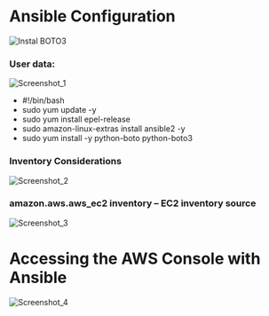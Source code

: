 # Ansible Configuration

![Instal BOTO3](https://user-images.githubusercontent.com/106797604/197080954-504a70fd-8036-476a-9a6f-02259f917ceb.png)

### User data:
![Screenshot_1](https://user-images.githubusercontent.com/106797604/197081545-fb30aa69-5277-475f-aebe-9a6efbddc692.png)

- #!/bin/bash
- sudo yum update -y
- sudo yum install epel-release
- sudo amazon-linux-extras install ansible2 -y
- sudo yum install -y python-boto python-boto3

### Inventory Considerations

![Screenshot_2](https://user-images.githubusercontent.com/106797604/197082921-eb2caf98-ee10-4de6-bba2-12011620d296.png)

### amazon.aws.aws_ec2 inventory – EC2 inventory source
![Screenshot_3](https://user-images.githubusercontent.com/106797604/197083388-121b2429-ab67-4873-8c7e-a34cee43e608.png)


# Accessing the AWS Console with Ansible
![Screenshot_4](https://user-images.githubusercontent.com/106797604/197083882-82669d14-36c1-4b75-89b4-3a479664752e.png)

